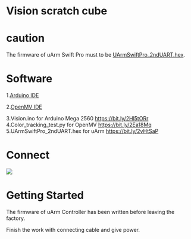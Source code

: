 # Vision scratch cube
# caution
The firmware of uArm Swift Pro must  to be  [UArmSwiftPro_2ndUART.hex](http://download.ufactory.cc/developer/swift/uArm_Swift_Pro_2nd_uart_Firmware_20180724.zip).
# Software
1.[Arduino IDE](www.arduino.cc)

2.[OpenMV IDE](www.openmv.io)

3.Vision.ino for Arduino Mega 2560 https://bit.ly/2Hl5tORr
4.Color_tracking_test.py for OpenMV 
https://bit.ly/2Ea18Mq
5.UArmSwiftPro_2ndUART.hex for uArm
https://bit.ly/2vHtSaP

# Connect
![](https://github.com/uArm-Developer/Controller/blob/master/scene_demo/vision_scratch%20cube/img/connect.jpg)

# Getting Started
The firmware of uArm Controller has been written before leaving the factory.

Finish the work with connecting  cable and give power.
